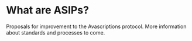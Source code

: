 # What are ASIPs?

Proposals for improvement to the Avascriptions protocol. More information about standards and processes to come.

